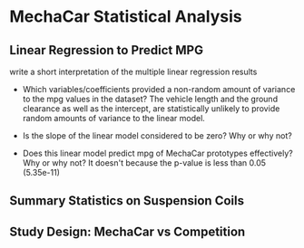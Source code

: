 # MechaCar Statistical Analysis

## Linear Regression to Predict MPG
write a short interpretation of the multiple linear regression results

- Which variables/coefficients provided a non-random amount of variance to the mpg values in the dataset?
The vehicle length and the ground clearance as well as the intercept, are statistically unlikely to provide random amounts of variance to the linear model.


- Is the slope of the linear model considered to be zero? Why or why not?

- Does this linear model predict mpg of MechaCar prototypes effectively? Why or why not?
It doesn't because the p-value is less than 0.05 (5.35e-11)

## Summary Statistics on Suspension Coils

## Study Design: MechaCar vs Competition
